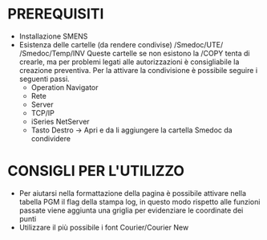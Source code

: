 # PREREQUISITI

- Installazione SMENS
- Esistenza delle cartelle (da rendere condivise)
  /Smedoc/UTE/
  /Smedoc/Temp/INV
  Queste cartelle se non esistono la /COPY tenta di crearle, ma per problemi legati alle autorizzazioni   è consigliabile la creazione preventiva.
  Per la attivare la condivisione è possibile seguire i seguenti passi.
  - Operation Navigator
  - Rete
  - Server
  - TCP/IP
  - iSeries NetServer
  - Tasto Destro -> Apri e da li aggiungere la cartella Smedoc da condividere

# CONSIGLI PER L'UTILIZZO

- Per aiutarsi nella formattazione della pagina è possibile attivare nella tabella PGM il flag della stampa   log, in questo modo rispetto alle funzioni passate viene aggiunta una griglia per evidenziare le coordinate   dei punti
- Utilizzare il più possibile i font Courier/Courier New

